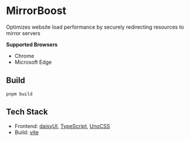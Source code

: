 # MirrorBoost

Optimizes website load performance by securely redirecting resources to mirror servers

**Supported Browsers**

- Chrome
- Microsoft Edge

## Build

```
pnpm build
```

## Tech Stack
* Frontend: [daisyUI](https://daisyui.com/), [TypeScript](https://www.typescriptlang.org/), [UnoCSS](https://github.com/unocss/unocss)
* Build: [vite](https://vitejs.dev/)
